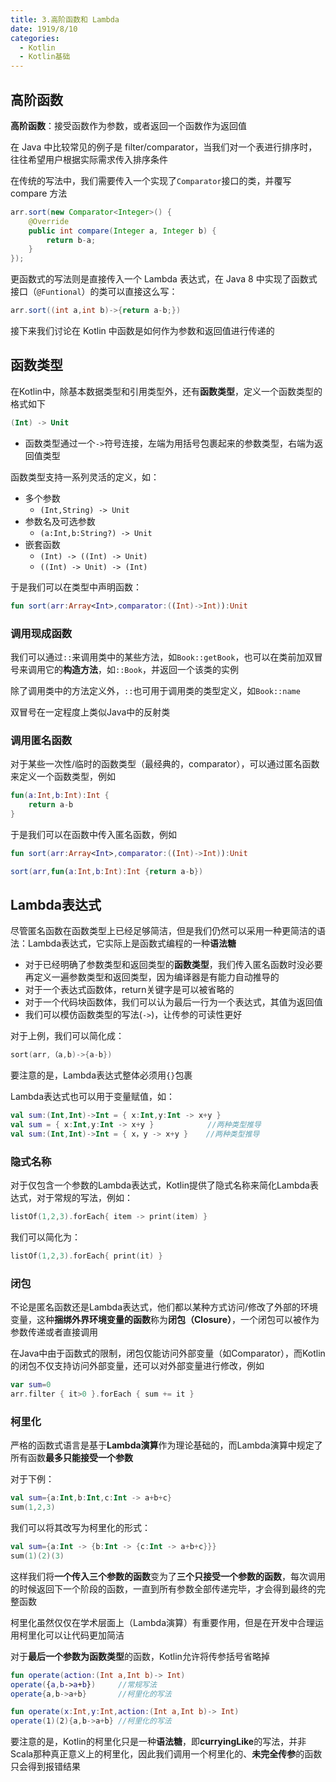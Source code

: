 ```yaml
---
title: 3.高阶函数和 Lambda
date: 1919/8/10
categories:
  - Kotlin
  - Kotlin基础
---
```

## 高阶函数
**高阶函数**：接受函数作为参数，或者返回一个函数作为返回值

在 Java 中比较常见的例子是 filter/comparator，当我们对一个表进行排序时，往往希望用户根据实际需求传入排序条件

在传统的写法中，我们需要传入一个实现了`Comparator`接口的类，并覆写 compare 方法
```Java
arr.sort(new Comparator<Integer>() {
    @Override
    public int compare(Integer a, Integer b) {
        return b-a;
    }
});
```

更函数式的写法则是直接传入一个 Lambda 表达式，在 Java 8 中实现了函数式接口（`@Funtional`）的类可以直接这么写：
```Java
arr.sort((int a,int b)->{return a-b;})
```

接下来我们讨论在 Kotlin 中函数是如何作为参数和返回值进行传递的

## 函数类型
在Kotlin中，除基本数据类型和引用类型外，还有**函数类型**，定义一个函数类型的格式如下
```Kotlin
(Int) -> Unit
```
- 函数类型通过一个`->`符号连接，左端为用括号包裹起来的参数类型，右端为返回值类型

函数类型支持一系列灵活的定义，如：
- 多个参数
  - `(Int,String) -> Unit`
- 参数名及可选参数
  - `(a:Int,b:String?) -> Unit`
- 嵌套函数
  - `(Int) -> ((Int) -> Unit)`
  - `((Int) -> Unit) -> (Int)`

于是我们可以在类型中声明函数：
```Kotlin
fun sort(arr:Array<Int>,comparator:((Int)->Int)):Unit
```

### 调用现成函数
我们可以通过`::`来调用类中的某些方法，如`Book::getBook`，也可以在类前加双冒号来调用它的**构造方法**，如`::Book`，并返回一个该类的实例

除了调用类中的方法定义外，`::`也可用于调用类的类型定义，如`Book::name`

双冒号在一定程度上类似Java中的反射类

### 调用匿名函数
对于某些一次性/临时的函数类型（最经典的，comparator），可以通过匿名函数来定义一个函数类型，例如
```Kotlin
fun(a:Int,b:Int):Int {
    return a-b
}
```

于是我们可以在函数中传入匿名函数，例如

```Kotlin
fun sort(arr:Array<Int>,comparator:((Int)->Int)):Unit

sort(arr,fun(a:Int,b:Int):Int {return a-b})
```

## Lambda表达式
尽管匿名函数在函数类型上已经足够简洁，但是我们仍然可以采用一种更简洁的语法：Lambda表达式，它实际上是函数式编程的一种**语法糖**
- 对于已经明确了参数类型和返回类型的**函数类型**，我们传入匿名函数时没必要再定义一遍参数类型和返回类型，因为编译器是有能力自动推导的
- 对于一个表达式函数体，return关键字是可以被省略的
- 对于一个代码块函数体，我们可以认为最后一行为一个表达式，其值为返回值
- 我们可以模仿函数类型的写法(`->`)，让传参的可读性更好

对于上例，我们可以简化成：
```Kotlin
sort(arr,（a,b)->{a-b})
```

要注意的是，Lambda表达式整体必须用`{}`包裹

Lambda表达式也可以用于变量赋值，如：
```Kotlin
val sum:(Int,Int)->Int = { x:Int,y:Int -> x+y }
val sum = { x:Int,y:Int -> x+y }            //两种类型推导
val sum:(Int,Int)->Int = { x，y -> x+y }    //两种类型推导
```

### 隐式名称
对于仅包含一个参数的Lambda表达式，Kotlin提供了隐式名称来简化Lambda表达式，对于常规的写法，例如：
```Kotlin
listOf(1,2,3).forEach{ item -> print(item) }
```

我们可以简化为：
```Kotlin
listOf(1,2,3).forEach{ print(it) }
```

### 闭包
不论是匿名函数还是Lambda表达式，他们都以某种方式访问/修改了外部的环境变量，这种**捆绑外界环境变量的函数**称为**闭包（Closure）**，一个闭包可以被作为参数传递或者直接调用

在Java中由于函数式的限制，闭包仅能访问外部变量（如Comparator），而Kotlin的闭包不仅支持访问外部变量，还可以对外部变量进行修改，例如
```Kotlin
var sum=0
arr.filter { it>0 }.forEach { sum += it }
```

### 柯里化
严格的函数式语言是基于**Lambda演算**作为理论基础的，而Lambda演算中规定了所有函数**最多只能接受一个参数**

对于下例：
```Kotlin
val sum={a:Int,b:Int,c:Int -> a+b+c}
sum(1,2,3)
```

我们可以将其改写为柯里化的形式：
```Kotlin
val sum={a:Int -> {b:Int -> {c:Int -> a+b+c}}}
sum(1)(2)(3)
```

这样我们将**一个传入三个参数的函数**变为了**三个只接受一个参数的函数**，每次调用的时候返回下一个阶段的函数，一直到所有参数全部传递完毕，才会得到最终的完整函数

柯里化虽然仅仅在学术层面上（Lambda演算）有重要作用，但是在开发中合理运用柯里化可以让代码更加简洁

对于**最后一个参数为函数类型**的函数，Kotlin允许将传参括号省略掉
```Kotlin
fun operate(action:(Int a,Int b)-> Int)
operate({a,b->a+b})     //常规写法
operate{a,b->a+b}       //柯里化的写法

fun operate(x:Int,y:Int,action:(Int a,Int b)-> Int)
operate(1)(2){a,b->a+b} //柯里化的写法
```

要注意的是，Kotlin的柯里化只是一种**语法糖**，即**curryingLike**的写法，并非Scala那种真正意义上的柯里化，因此我们调用一个柯里化的、**未完全传参**的函数只会得到报错结果